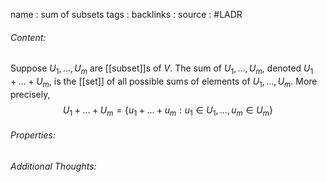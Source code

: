 name : sum of subsets
tags : 
backlinks : 
source : #LADR

###### Content:
Suppose $U_1,...,U_m$ are [[subset]]s of $V$. The sum of $U_1,...,U_m$, denoted $U_1+...+U_m$, is the [[set]] of all possible sums of elements of $U_1,...,U_m$. More precisely, $$U_1+...+U_m = \{u_1+...+u_m : u_1 \in U_1,...,u_m \in U_m\}$$

###### Properties:

###### Additional Thoughts:
